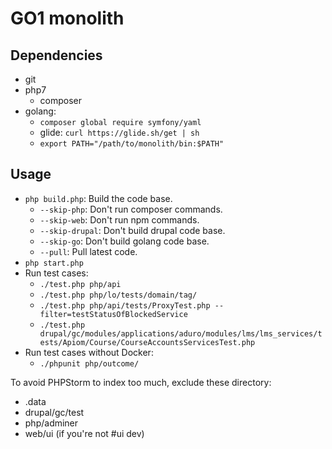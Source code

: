 GO1 monolith
====

## Dependencies

- git
- php7
    - composer
- golang:
    - `composer global require symfony/yaml`
    - glide: `curl https://glide.sh/get | sh`
    - `export PATH="/path/to/monolith/bin:$PATH"`

## Usage

- `php build.php`: Build the code base.
    - `--skip-php`: Don't run composer commands. 
    - `--skip-web`: Don't run npm commands.
    - `--skip-drupal`: Don't build drupal code base.
    - `--skip-go`: Don't build golang code base.
    - `--pull`: Pull latest code. 
- `php start.php`
- Run test cases:
    - `./test.php php/api`
    - `./test.php php/lo/tests/domain/tag/`
    - `./test.php php/api/tests/ProxyTest.php --filter=testStatusOfBlockedService`
    - `./test.php drupal/gc/modules/applications/aduro/modules/lms/lms_services/tests/Apiom/Course/CourseAccountsServicesTest.php`
- Run test cases without Docker:
    - `./phpunit php/outcome/`

To avoid PHPStorm to index too much, exclude these directory:

- .data
- drupal/gc/test
- php/adminer
- web/ui (if you're not #ui dev)
